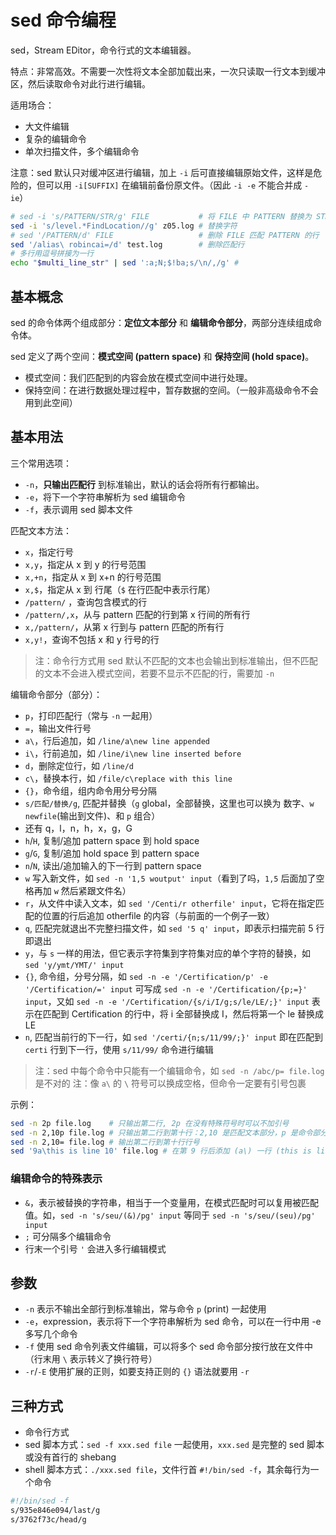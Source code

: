 # sed 命令编程

sed，Stream EDitor，命令行式的文本编辑器。

特点：非常高效。不需要一次性将文本全部加载出来，一次只读取一行文本到缓冲区，然后读取命令对此行进行编辑。

适用场合：

- 大文件编辑
- 复杂的编辑命令
- 单次扫描文件，多个编辑命令

注意：sed 默认只对缓冲区进行编辑，加上 `-i` 后可直接编辑原始文件，这样是危险的，但可以用 `-i[SUFFIX]` 在编辑前备份原文件。（因此 `-i -e` 不能合并成 `-ie`）

```sh
# sed -i 's/PATTERN/STR/g' FILE           # 将 FILE 中 PATTERN 替换为 STR
sed -i 's/level.*FindLocation//g' z05.log # 替换字符
# sed '/PATTERN/d' FILE                   # 删除 FILE 匹配 PATTERN 的行
sed '/alias\ robincai=/d' test.log        # 删除匹配行
# 多行用逗号拼接为一行
echo "$multi_line_str" | sed ':a;N;$!ba;s/\n/,/g' #
```

## 基本概念

sed 的命令体两个组成部分：**定位文本部分** 和 **编辑命令部分**，两部分连续组成命令体。

sed 定义了两个空间：**模式空间 (pattern space)** 和 **保持空间 (hold space)**。

- 模式空间：我们匹配到的内容会放在模式空间中进行处理。
- 保持空间：在进行数据处理过程中，暂存数据的空间。（一般非高级命令不会用到此空间）

## 基本用法

三个常用选项：

- `-n`，**只输出匹配行** 到标准输出，默认的话会将所有行都输出。
- `-e`，将下一个字符串解析为 sed 编辑命令
- `-f`，表示调用 sed 脚本文件

匹配文本方法：

- `x`，指定行号
- `x,y`，指定从 x 到 y 的行号范围
- `x,+n`，指定从 x 到 x+n 的行号范围
- `x,$`，指定从 x 到 行尾（`$` 在行匹配中表示行尾）
- `/pattern/` ，查询包含模式的行
- `/pattern/,x`，从与 pattern 匹配的行到第 x 行间的所有行
- `x,/pattern/`，从第 x 行到与 pattern 匹配的所有行
- `x,y!`，查询不包括 x 和 y 行号的行

> 注：命令行方式用 sed 默认不匹配的文本也会输出到标准输出，但不匹配的文本不会进入模式空间，若要不显示不匹配的行，需要加 `-n`

编辑命令部分（部分）：

- `p`，打印匹配行（常与 `-n` 一起用）
- `=`，输出文件行号
- `a\`，行后追加，如 `/line/a\new line appended`
- `i\`，行前追加，如 `/line/i\new line inserted before`
- `d`，删除定位行，如 `/line/d`
- `c\`，替换本行，如 `/file/c\replace with this line`
- `{}`，命令组，组内命令用分号分隔
- `s/匹配/替换/g`, 匹配并替换（`g` global，全部替换，这里也可以换为 数字、`w newfile`(输出到文件)、和 `p` 组合）
- 还有 q，l，n，h，x，g，G
- `h`/`H`, 复制/追加 pattern space 到 hold space
- `g`/`G`, 复制/追加 hold space 到 pattern space
- `n`/`N`, 读出/追加输入的下一行到 pattern space
- `w` 写入新文件，如 `sed -n '1,5 woutput' input`（看到了吗，`1,5` 后面加了空格再加 `w` 然后紧跟文件名）
- `r`，从文件中读入文本，如 `sed '/Centi/r otherfile' input`，它将在指定匹配的位置的行后追加 otherfile 的内容（与前面的一个例子一致）
- `q`, 匹配完就退出不完整扫描文件，如 `sed '5 q' input`，即表示扫描完前 5 行即退出
- `y`，与 `s` 一样的用法，但它表示字符集到字符集对应的单个字符的替换，如 `sed 'y/ymt/YMT/' input`
- `{}`, 命令组，分号分隔，如 `sed -n -e '/Certification/p' -e '/Certification/=' input` 可写成 `sed -n -e '/Certification/{p;=}' input`，又如 `sed -n -e '/Certification/{s/i/I/g;s/le/LE/;}' input` 表示在匹配到 Certification 的行中，将 i 全部替换成 I，然后将第一个 le 替换成 LE
- `n`, 匹配当前行的下一行，如 `sed '/certi/{n;s/11/99/;}' input` 即在匹配到 `certi` 行到下一行，使用 `s/11/99/` 命令进行编辑


> 注：sed 中每个命令中只能有一个编辑命令，如 `sed -n /abc/p= file.log` 是不对的
> 注：像 `a\` 的 `\` 符号可以换成空格，但命令一定要有引号包裹

示例：

```sh
sed -n 2p file.log    # 只输出第二行, 2p 在没有特殊符号时可以不加引号
sed -n 2,10p file.log # 只输出第二行到第十行：2,10 是匹配文本部分，p 是命令部分
sed -n 2,10= file.log # 输出第二行到第十行行号
sed '9a\this is line 10' file.log # 在第 9 行后添加 (a\) 一行 (this is line 10)
```

### 编辑命令的特殊表示

- `&`，表示被替换的字符串，相当于一个变量用，在模式匹配时可以复用被匹配值。如，`sed -n 's/seu/(&)/pg' input` 等同于 `sed -n 's/seu/(seu)/pg' input`
- `;` 可分隔多个编辑命令
- 行末一个引号 `'` 会进入多行编辑模式

## 参数

- `-n` 表示不输出全部行到标准输出，常与命令 `p` (print) 一起使用
- `-e`，expression，表示将下一个字符串解析为 sed 命令，可以在一行中用 -e 多写几个命令
- `-f` 使用 sed 命令列表文件编辑，可以将多个 sed 命令部分按行放在文件中（行末用 `\` 表示转义了换行符号）
- `-r`/`-E` 使用扩展的正则，如要支持正则的 `{}` 语法就要用 `-r`

## 三种方式

- 命令行方式
- sed 脚本方式：`sed -f xxx.sed file` 一起使用，`xxx.sed` 是完整的 sed 脚本或没有首行的 shebang
- shell 脚本方式：`./xxx.sed file`，文件行首 `#!/bin/sed -f`，其余每行为一个命令

```sh
#!/bin/sed -f
s/935e846e094/last/g
s/3762f73c/head/g
```
